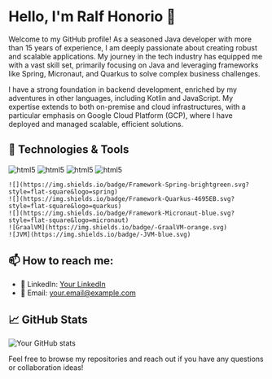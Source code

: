 
# Hello, I'm Ralf Honorio 👋

Welcome to my GitHub profile! As a seasoned Java developer with more than 15 years of experience, I am deeply passionate about creating robust and scalable applications. My journey in the tech industry has equipped me with a vast skill set, primarily focusing on Java and leveraging frameworks like Spring, Micronaut, and Quarkus to solve complex business challenges. 

I have a strong foundation in backend development, enriched by my adventures in other languages, including Kotlin and JavaScript. My expertise extends to both on-premise and cloud infrastructures, with a particular emphasis on Google Cloud Platform (GCP), where I have deployed and managed scalable, efficient solutions.

## 🔧 Technologies & Tools

<div style="display:inline_block">
    <img align="center" alt="html5" src="https://img.shields.io/badge/Java-ED8B00?style=for-the-badge&logo=openjdk&logoColor=white"/>
    <img align="center" alt="html5" src="https://img.shields.io/badge/Kotlin-0095D5?&style=for-the-badge&logo=kotlin&logoColor=white"/>
    <img align="center" alt="html5" src="https://img.shields.io/badge/Angular-DD0031?style=for-the-badge&logo=angular&logoColor=white"/>
    <img align="center" alt="html5" src="https://img.shields.io/badge/Google_Cloud-4285F4?style=for-the-badge&logo=google-cloud&logoColor=white"/>

    ![](https://img.shields.io/badge/Framework-Spring-brightgreen.svg?style=flat-square&logo=spring)
    ![](https://img.shields.io/badge/Framework-Quarkus-4695EB.svg?style=flat-square&logo=quarkus)
    ![](https://img.shields.io/badge/Framework-Micronaut-blue.svg?style=flat-square&logo=micronaut)
    ![GraalVM](https://img.shields.io/badge/-GraalVM-orange.svg)
    ![JVM](https://img.shields.io/badge/-JVM-blue.svg)
</div>

## 📫 How to reach me:

- :briefcase: LinkedIn: [Your LinkedIn](https://linkedin.com/in/yourprofile)
- :email: Email: <your.email@example.com>

## 📈 GitHub Stats

![Your GitHub stats](https://github-readme-stats.vercel.app/api?username=yourusername&show_icons=true&theme=tokyonight)


Feel free to browse my repositories and reach out if you have any questions or collaboration ideas!
